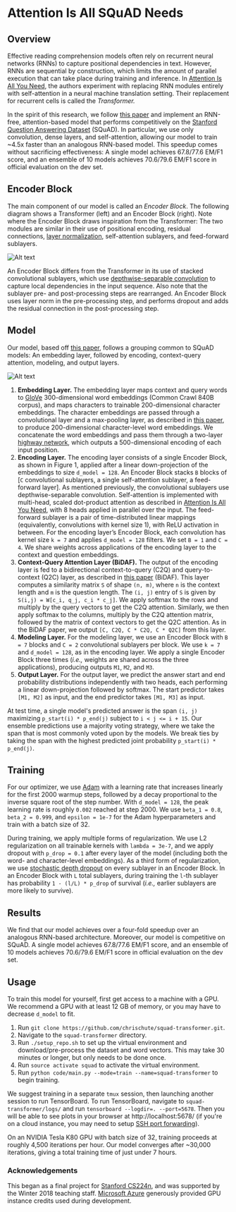 # Attention Is All SQuAD Needs


## Overview
Effective reading comprehension models often rely on recurrent neural networks (RNNs) to capture positional dependencies in text. However, RNNs are sequential by construction, which limits the amount of parallel execution that can take place during training and inference. In [Attention Is All You Need](https://arxiv.org/pdf/1706.03762.pdf), the authors experiment with replacing RNN modules entirely with self-attention in a neural machine translation setting. Their replacement for recurrent cells is called the *Transformer.*

In the spirit of this research, we follow [this paper](https://openreview.net/pdf?id=B14TlG-RW) and implement an RNN-free, attention-based model that performs competitively on the [Stanford Question Answering Dataset](https://rajpurkar.github.io/SQuAD-explorer/) (SQuAD). In particular, we use only convolution, dense layers, and self-attention, allowing our model to train ~4.5x faster than an analogous RNN-based model. This speedup comes without sacrificing effectiveness: A single model achieves 67.8/77.6 EM/F1 score, and an ensemble of 10 models achieves 70.6/79.6 EM/F1 score in official evaluation on the dev set.


## Encoder Block
The main component of our model is called an *Encoder Block*. The following diagram shows a Transformer (left) and an Encoder Block (right). Note where the Encoder Block draws inspiration from the Transformer: The two modules are similar in their use of positional encoding, residual connections, [layer normalization](https://arxiv.org/pdf/1607.06450.pdf), self-attention sublayers, and feed-forward sublayers.

![Alt text](/../master//imgs/transformer_vs_encoder_block.png?raw=true "Transformer vs. Encoder Block")

An Encoder Block differs from the Transformer in its use of stacked convolutional sublayers, which use [depthwise-separable convolution](https://arxiv.org/pdf/1610.02357.pdf) to capture local dependencies in the input sequence. Also note that the sublayer pre- and post-processing steps are rearranged. An Encoder Block uses layer norm in the pre-processing step, and performs dropout and adds the residual connection in the post-processing step.


## Model
Our model, based off [this paper](https://openreview.net/pdf?id=B14TlG-RW), follows a grouping common to SQuAD models: An embedding layer, followed by encoding, context-query attention, modeling, and output layers.

![Alt text](/../master/imgs/model.png?raw=true "Model")

  1. **Embedding Layer.** The embedding layer maps context and query words to [GloVe](https://nlp.stanford.edu/projects/glove/) 300-dimensional word embeddings (Common Crawl 840B corpus), and maps characters to trainable 200-dimensional character embeddings. The character embeddings are passed through a convolutional layer and a max-pooling layer, as described in [this paper](https://arxiv.org/pdf/1508.06615.pdf), to produce 200-dimensional character-level word embeddings. We concatenate the word embeddings and pass them through a two-layer [highway network](https://arxiv.org/pdf/1505.00387.pdf), which outputs a 500-dimensional encoding of each input position.
  2. **Encoding Layer.** The encoding layer consists of a single Encoder Block, as shown in Figure 1, applied after a linear down-projection of the embeddings to size `d_model = 128`. An Encoder Block stacks `B` blocks of [`C` convolutional sublayers, a single self-attention sublayer, a feed-forward layer]. As mentioned previously, the convolutional sublayers use depthwise-separable convolution. Self-attention is implemented with multi-head, scaled dot-product attention as described in [Attention Is All You Need](https://arxiv.org/pdf/1706.03762.pdf), with 8 heads applied in parallel over the input. The feed-forward sublayer is a pair of time-distributed linear mappings (equivalently, convolutions with kernel size 1), with ReLU activation in between. For the encoding layer’s Encoder Block, each convolution has kernel size `k = 7` and applies `d_model = 128` filters. We set `B = 1` and `C = 4`. We share weights across applications of the encoding layer to the context and question embeddings.
  3. **Context-Query Attention Layer (BiDAF).** The output of the encoding layer is fed to a bidirectional context-to-query (C2Q) and query-to-context (Q2C) layer, as described in [this paper](https://arxiv.org/pdf/1611.01603.pdf) (BiDAF). This layer computes a similarity matrix `S` of shape `(n, m)`, where `n` is the context length and `m` is the question length. The `(i, j)` entry of `S` is given by `S(i,j) = W[c_i, q_j, c_i * c_j]`. We apply softmax to the rows and multiply by the query vectors to get the C2Q attention. Similarly, we then apply softmax to the columns, multiply by the C2Q attention matrix, followed by the matrix of context vectors to get the Q2C attention. As in the BiDAF paper, we output `[C, C2Q, C * C2Q, C * Q2C]` from this layer.
  4. **Modeling Layer.** For the modeling layer, we use an Encoder Block with `B = 7` blocks and `C = 2` convolutional sublayers per block. We use `k = 7` and `d_model = 128`, as in the encoding layer. We apply a single Encoder Block three times (*i.e.,* weights are shared across the three applications), producing outputs `M1`, `M2`, and `M3`.
  5. **Output Layer.** For the output layer, we predict the answer start and end probability distributions independently with two heads, each performing a linear down-projection followed by softmax. The start predictor takes `[M1, M2]` as input, and the end predictor takes `[M1, M3]` as input.

At test time, a single model's predicted answer is the span `(i, j)` maximizing `p_start(i) * p_end(j)` subject to `i < j <= i + 15`. Our ensemble predictions use a majority voting strategy, where we take the span that is most commonly voted upon by the models. We break ties by taking the span with the highest predicted joint probability `p_start(i) * p_end(j)`.


## Training
For our optimizer, we use [Adam](https://arxiv.org/pdf/1412.6980.pdf) with a learning rate that increases linearly for the first 2000 warmup steps, followed by a decay proportional to the inverse square root of the step number. With `d_model = 128`, the peak learning rate is roughly `0.002` reached at step 2000. We use `beta_1 = 0.8`, `beta_2 = 0.999`, and `epsilon = 1e-7` for the Adam hyperparameters and train with a batch size of 32.

During training, we apply multiple forms of regularization. We use L2 regularization on all trainable kernels with `lambda = 3e-7`, and we apply dropout with `p_drop = 0.1` after every layer of the model (including both the word- and character-level embeddings). As a third form of regularization, we use [stochastic depth dropout](https://arxiv.org/pdf/1603.09382.pdf) on every sublayer in an Encoder Block. In an Encoder Block with `L` total sublayers, during training the `l`-th sublayer has probability `1 - (l/L) * p_drop` of survival (*i.e.,* earlier sublayers are more likely to survive).


## Results
We find that our model achieves over a four-fold speedup over an analogous RNN-based architecture. Moreover, our model is competitive on SQuAD. A single model achieves 67.8/77.6 EM/F1 score, and an ensemble of 10 models achieves 70.6/79.6 EM/F1 score in official evaluation on the dev set.


## Usage
To train this model for yourself, first get access to a machine with a GPU. We recommend a GPU with at least 12 GB of memory, or you may have to decrease `d_model` to fit.

  1. Run `git clone https://github.com/chrischute/squad-transformer.git`.
  2. Navigate to the `squad-transformer` directory.
  3. Run `./setup_repo.sh` to set up the virtual environment and download/pre-process the dataset and word vectors. This may take 30 minutes or longer, but only needs to be done once.
  4. Run `source activate squad` to activate the virtual environment.
  5. Run `python code/main.py --mode=train --name=squad-transformer` to begin training.

We suggest training in a separate `tmux` session, then launching another session to run TensorBoard. To run TensorBoard, navigate to `squad-transformer/logs/` and run `tensorboard --logdir=. --port=5678`. Then you will be able to see plots in your browser at http://localhost:5678/ (if you're on a cloud instance, you may need to setup [SSH port forwarding](https://stackoverflow.com/questions/37987839/how-can-i-run-tensorboard-on-a-remote-server)).

On an NVIDIA Tesla K80 GPU with batch size of 32, training proceeds at roughly 4,500 iterations per hour. Our model converges after ~30,000 iterations, giving a total training time of just under 7 hours.

### Acknowledgements
This began as a final project for [Stanford CS224n](http://web.stanford.edu/class/cs224n/), and was supported by the Winter 2018 teaching staff. [Microsoft Azure](https://azure.microsoft.com/en-us/) generously provided GPU instance credits used during development.
